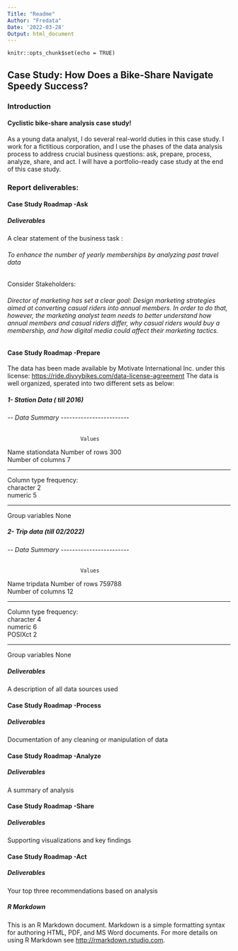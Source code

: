 ```yaml
---
Title: "Readme"
Author: "Fredata"
Date: '2022-03-28'
Output: html_document
---
```


```{r setup, include=FALSE}
knitr::opts_chunk$set(echo = TRUE)

```
## Case Study: How Does a Bike-Share Navigate Speedy Success?
### Introduction
#### Cyclistic bike-share analysis case study!

As a young data analyst, I do several real-world duties in this case study. I work for a fictitious corporation, and I use the phases of the data analysis process to address crucial business questions: ask, prepare, process, analyze, share, and act. I will have a portfolio-ready case study at the end of this case study.

### Report deliverables:

#### Case Study Roadmap -Ask

##### Deliverables
A clear statement of the business task : 
###### To enhance the number of yearly memberships by analyzing past travel data
Consider Stakeholders: 
###### Director of marketing has set a clear goal: Design marketing strategies aimed at converting casual riders into annual members. In order to do that, however, the marketing analyst team needs to better understand how annual members and casual riders differ, why casual riders would buy a membership, and how digital media could affect their marketing tactics.

#### Case Study Roadmap -Prepare
The data has been made available by Motivate International Inc. under this license: <https://ride.divvybikes.com/data-license-agreement>
The data is well organized, sperated into two different sets as below:
##### 1- Station Data ( till 2016)

###### -- Data Summary ------------------------
                           Values     
Name                       stationdata
Number of rows             300        
Number of columns          7          
_______________________               
Column type frequency:                
  character                2          
  numeric                  5          
________________________              
Group variables            None 

##### 2- Trip data (till 02/2022)

###### -- Data Summary ------------------------
                           Values  
Name                       tripdata
Number of rows             759788  
Number of columns          12      
_______________________            
Column type frequency:             
  character                4       
  numeric                  6       
  POSIXct                  2       
________________________           
Group variables            None  

##### Deliverables
A description of all data sources used

#### Case Study Roadmap -Process

##### Deliverables
Documentation of any cleaning or manipulation of data

#### Case Study Roadmap -Analyze

##### Deliverables
A summary of analysis

#### Case Study Roadmap -Share

##### Deliverables
Supporting visualizations and key findings

#### Case Study Roadmap -Act

##### Deliverables
Your top three recommendations based on analysis

##### R Markdown

This is an R Markdown document. Markdown is a simple formatting syntax for authoring HTML, PDF, and MS Word documents. For more details on using R Markdown see <http://rmarkdown.rstudio.com>.
